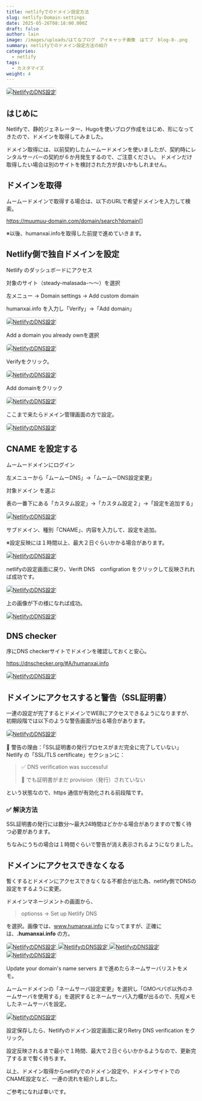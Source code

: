 ```yaml
---
title: netlifyでのドメイン設定方法
slug: netlify-Domain-settings
date: 2025-05-26T08:18:00.000Z
draft: false
author: lain
image: /images/uploads/はてなブログ　アイキャッチ画像　はてブ　blog-8-.png
summary: netlifyでのドメイン設定方法の紹介
categories:
  - netlify
tags:
  - カスタマイズ
weight: 4
---
```

<a href="/images/uploads/はてなブログ　アイキャッチ画像　はてブ　blog-4-.png" target="_blank">
  <img src="/images/uploads/はてなブログ　アイキャッチ画像　はてブ　blog-4-.png" alt="NetlifyのDNS設定" style="max-width:100%; height:auto; border:1px solid #ccc; border-radius:6px;" />
</a>

## はじめに

Netlifyで、静的ジェネレーター、Hugoを使いブログ作成をはじめ、形になってきたので、ドメインを取得してみました。

ドメイン取得には、以前契約したムームードメインを使いましたが、契約時にレンタルサーバーの契約が６か月発生するので、ご注意ください。
ドメインだけ取得したい場合は別のサイトを検討された方が良いかもしれません。

## ドメインを取得

ムームードメインで取得する場合は、以下のURLで希望ドメインを入力して検索。

<https://muumuu-domain.com/domain/search?domain>\[]

※以後、humanxai.infoを取得した前提で進めていきます。

## Netlify側で独自ドメインを設定

Netlify のダッシュボードにアクセス

対象のサイト（steady-malasada-〜〜）を選択

左メニュー → Domain settings → Add custom domain

humanxai.info を入力し「Verify」→「Add domain」

<a href="/images/uploads/イメージ16094.jpg" target="_blank">
  <img src="/images/uploads/イメージ16094.jpg" alt="NetlifyのDNS設定" style="max-width:90%; height:auto; border:1px solid #ccc; border-radius:6px;" />
</a>

Add a domain you already ownを選択

<a href="/images/uploads/イメージ16096.jpg" target="_blank">
  <img src="/images/uploads/イメージ16096.jpg" alt="NetlifyのDNS設定" style="max-width:90%; height:auto; border:1px solid #ccc; border-radius:6px;" />
</a>

Verifyをクリック。

<a href="/images/uploads/イメージ16098.jpg" target="_blank">
  <img src="/images/uploads/イメージ16098.jpg" alt="NetlifyのDNS設定" style="max-width:90%; height:auto; border:1px solid #ccc; border-radius:6px;" />
</a>

Add domainをクリック

<a href="/images/uploads/イメージ16100.jpg" target="_blank">
  <img src="/images/uploads/イメージ16100.jpg" alt="NetlifyのDNS設定" style="max-width:90%; height:auto; border:1px solid #ccc; border-radius:6px;" />
</a>

ここまで来たらドメイン管理画面の方で設定。

<a href="/images/uploads/イメージ16101.jpg" target="_blank">
  <img src="/images/uploads/イメージ16101.jpg" alt="NetlifyのDNS設定" style="max-width:90%; height:auto; border:1px solid #ccc; border-radius:6px;" />
</a>

## CNAME を設定する

ムームードメインにログイン

左メニューから「ムームーDNS」→「ムームーDNS設定変更」

対象ドメイン を選ぶ

表の一番下にある「カスタム設定」→「カスタム設定２」→「設定を追加する」

<a href="/images/uploads/イメージ16103.jpg" target="_blank">
  <img src="/images/uploads/イメージ16103.jpg" alt="NetlifyのDNS設定" style="max-width:90%; height:auto; border:1px solid #ccc; border-radius:6px;" />
</a>

サブドメイン、種別「CNAME」、内容を入力して、設定を追加。

※設定反映には１時間以上、最大２日ぐらいかかる場合があります。

<a href="/images/uploads/イメージ16124.jpg" target="_blank">
  <img src="/images/uploads/イメージ16124.jpg" alt="NetlifyのDNS設定" style="max-width:90%; height:auto; border:1px solid #ccc; border-radius:6px;" />
</a>

netlifyの設定画面に戻り、Verift DNS　configration をクリックして反映されれば成功です。

<a href="/images/uploads/イメージ16114.jpg" target="_blank">
  <img src="/images/uploads/イメージ16114.jpg" alt="NetlifyのDNS設定" style="max-width:90%; height:auto; border:1px solid #ccc; border-radius:6px;" />
</a>

上の画像が下の様になれば成功。

<a href="/images/uploads/netlify-dns-setting.jpg" target="_blank">
  <img src="/images/uploads/netlify-dns-setting.jpg" alt="NetlifyのDNS設定" style="max-width:90%; height:auto; border:1px solid #ccc; border-radius:6px;" />
</a>

## DNS checker

序にDNS checkerサイトでドメインを確認しておくと安心。

https://dnschecker.org/#A/humanxai.info

<a href="/images/uploads/netlify-dns-setting-dnschecker.jpg" target="_blank">
  <img src="/images/uploads/netlify-dns-setting-dnschecker.jpg" alt="NetlifyのDNS設定" style="max-width:90%; height:auto; border:1px solid #ccc; border-radius:6px;" />
</a>

## ドメインにアクセスすると警告（SSL証明書）

一連の設定が完了するとドメインでWEBにアクセスできるようになりますが、初期段階では以下のような警告画面が出る場合があります。

<a href="/images/uploads/ssl-warning.jpg" target="_blank">
  <img src="/images/uploads/ssl-warning.jpg" alt="NetlifyのDNS設定" style="max-width:90%; height:auto; border:1px solid #ccc; border-radius:6px;" />
</a>

🔐 警告の理由：「SSL証明書の発行プロセスがまだ完全に完了していない」
Netlify の「SSL/TLS certificate」セクションに：

> ✅ DNS verification was successful
>
> 🚫 でも証明書がまだ provision（発行）されていない

という状態なので、https 通信が有効化される前段階です。

### ✅ 解決方法

SSL証明書の発行には数分～最大24時間ほどかかる場合がありますので暫く待つ必要があります。

ちなみにうちの場合は１時間ぐらいで警告が消え表示されるようになりました。

## ドメインにアクセスできなくなる

暫くするとドメインにアクセスできなくなる不都合が出た為、netlify側でDNSの設定をするように変更。

ドメインマネージメントの画面から、

> optionss -> Set up Netlify DNS

を選択。画像では、www.humanxai.info になってますが、正確には、**.humanxai.info** の方。

<a href="/images/uploads/netlify-domain-dns.jpg" target="_blank">
  <img src="/images/uploads/netlify-domain-dns.jpg" alt="NetlifyのDNS設定" style="max-width:90%; height:auto; border:1px solid #ccc; border-radius:6px;" />
</a>

<a href="/images/uploads/netlify-domain-dns2.jpg" target="_blank">
  <img src="/images/uploads/netlify-domain-dns2.jpg" alt="NetlifyのDNS設定" style="max-width:90%; height:auto; border:1px solid #ccc; border-radius:6px;" />
</a>

<a href="/images/uploads/netlify-domain-dn3.jpg" target="_blank">
  <img src="/images/uploads/netlify-domain-dn3.jpg" alt="NetlifyのDNS設定" style="max-width:90%; height:auto; border:1px solid #ccc; border-radius:6px;" />
</a>

<a href="/images/uploads/netlify-domain-dns4.jpg" target="_blank">
  <img src="/images/uploads/netlify-domain-dns4.jpg" alt="NetlifyのDNS設定" style="max-width:90%; height:auto; border:1px solid #ccc; border-radius:6px;" />
</a>

Update your domain's name servers まで進めたらネームサーバリストをメモ。

ムームードメインの「ネームサーバ設定変更」を選択し「GMOペパポ以外のネームサーバを使用する」を選択するとネームサーバ入力欄が出るので、先程メモしたネームサーバを設定。

<a href="/images/uploads/mu-mu-domein-namesever.jpg" target="_blank">
  <img src="/images/uploads/mu-mu-domein-namesever.jpg" alt="NetlifyのDNS設定" style="max-width:90%; height:auto; border:1px solid #ccc; border-radius:6px;" />
</a>

設定保存したら、Netlifyのドメイン設定画面に戻りRetry DNS verification をクリック。



設定反映されるまで最小で１時間、最大で２日ぐらいかかるようなので、更新完了するまで暫く待ちます。

以上、ドメイン取得からnetlifyでのドメイン設定や、ドメインサイトでのCNAME設定など、一連の流れを紹介しました。

ご参考になれば幸いです。
